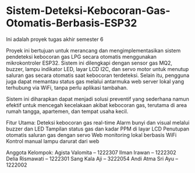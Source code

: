 # Sistem-Deteksi-Kebocoran-Gas-Otomatis-Berbasis-ESP32
Ini adalah proyek tugas akhir semester 6

Proyek ini bertujuan untuk merancang dan mengimplementasikan sistem pendeteksi kebocoran gas LPG secara otomatis menggunakan mikrokontroler ESP32. Sistem ini dilengkapi dengan sensor gas MQ2, buzzer, lampu indikator LED, layar LCD I2C, dan servo motor untuk menutup saluran gas secara otomatis saat kebocoran terdeteksi. Selain itu, pengguna juga dapat memantau status gas melalui antarmuka web server lokal yang terhubung via WiFi, tanpa perlu aplikasi tambahan.

Sistem ini diharapkan dapat menjadi solusi preventif yang sederhana namun efektif untuk mencegah kecelakaan akibat kebocoran gas, terutama di area rumah tangga, apartemen, dan tempat usaha kecil.

Fitur Utama:
Deteksi kebocoran gas real-time
Alarm bunyi dan visual melalui buzzer dan LED
Tampilan status gas dan kadar PPM di layar LCD
Penutupan otomatis saluran gas dengan servo
Web monitoring lokal berbasis WiFi
Kontrol manual lampu darurat dari web

Anggota Kelompok:
Agista Valomita – 1222307
Ilman Irawan – 1222302
Delia Rismawati – 1222301
Sang Kala Aji – 3222054
Andi Atma Sri Ayu – 1222002
